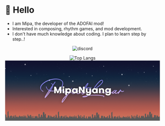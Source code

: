 # 👋 Hello
- I am Mipa, the developer of the ADOFAI mod!
- Interested in composing, rhythm games, and mod development.
- I don't have much knowledge about coding. I plan to learn step by step..!

<div align="center">

![discord](https://discord-profile-starcea.paring.moe/discord/687668618691084295)

<div align="center">

![Top Langs](https://github-readme-stats.vercel.app/api/top-langs/?username=anuraghazra&layout=compact)
![banner](https://github.com/MipaNyang/MipaNyang/blob/main/banner.png?raw=true)
